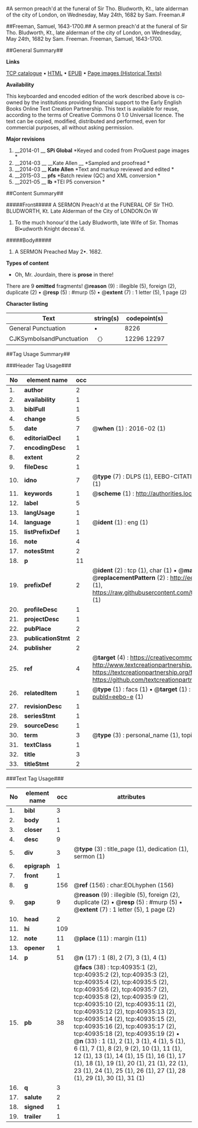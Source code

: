 #A sermon preach'd at the funeral of Sir Tho. Bludworth, Kt., late alderman of the city of London, on Wednesday, May 24th, 1682 by Sam. Freeman.#

##Freeman, Samuel, 1643-1700.##
A sermon preach'd at the funeral of Sir Tho. Bludworth, Kt., late alderman of the city of London, on Wednesday, May 24th, 1682 by Sam. Freeman.
Freeman, Samuel, 1643-1700.

##General Summary##

**Links**

[TCP catalogue](http://www.ota.ox.ac.uk/tcp/)  • 
[HTML](http://tei.it.ox.ac.uk/tcp/Texts-HTML/free/A40/A40429.html)  • 
[EPUB](http://tei.it.ox.ac.uk/tcp/Texts-EPUB/free/A40/A40429.epub) • 
[Page images (Historical Texts)](https://historicaltexts.jisc.ac.uk/eebo-8141822e)

**Availability**

This keyboarded and encoded edition of the work described above is co-owned by the
    institutions providing financial support to the Early English Books Online Text Creation
    Partnership. This text is available for reuse, according to the terms of  Creative Commons 0 1.0 Universal
    licence. The text can be copied, modified, distributed and performed, even for commercial
    purposes, all without asking permission.

**Major revisions**

1. __2014-01 __ __SPi Global__ *Keyed and coded from ProQuest page images *
1. __2014-03 __ __Kate Allen __ *Sampled and proofread *
1. __2014-03 __ __Kate Allen__ *Text and markup reviewed and edited *
1. __2015-03 __ __pfs__ *Batch review (QC) and XML conversion *
1. __2021-05 __ __lb__ *TEI P5 conversion *

##Content Summary##

#####Front#####
A SERMON Preach'd at the FUNERAL OF Sir THO. BLUDWORTH, Kt. Late Alderman of the City of LONDON.On W
1. To the much honour'd the Lady Bludworth, late Wife of Sir. Thomas Bl•udworth Knight deceas'd.

#####Body#####

1. A SERMON Preached May 2•. 1682.

**Types of content**

  * Oh, Mr. Jourdain, there is **prose** in there!

There are 9 **omitted** fragments! 
 @__reason__ (9) : illegible (5), foreign (2), duplicate (2)  •  @__resp__ (5) : #murp (5)  •  @__extent__ (7) : 1 letter (5), 1 page (2)

**Character listing**


|Text|string(s)|codepoint(s)|
|---|---|---|
|General Punctuation|•|8226|
|CJKSymbolsandPunctuation|〈〉|12296 12297|

##Tag Usage Summary##

###Header Tag Usage###

|No|element name|occ|attributes|
|---|---|---|---|
|1.|__author__|2||
|2.|__availability__|1||
|3.|__biblFull__|1||
|4.|__change__|5||
|5.|__date__|7| @__when__ (1) : 2016-02 (1)|
|6.|__editorialDecl__|1||
|7.|__encodingDesc__|1||
|8.|__extent__|2||
|9.|__fileDesc__|1||
|10.|__idno__|7| @__type__ (7) : DLPS (1), EEBO-CITATION (1), VID (1), EEBO-PROQUEST (1), STC (2), OCLC (1)|
|11.|__keywords__|1| @__scheme__ (1) : http://authorities.loc.gov/ (1)|
|12.|__label__|5||
|13.|__langUsage__|1||
|14.|__language__|1| @__ident__ (1) : eng (1)|
|15.|__listPrefixDef__|1||
|16.|__note__|4||
|17.|__notesStmt__|2||
|18.|__p__|11||
|19.|__prefixDef__|2| @__ident__ (2) : tcp (1), char (1)  •  @__matchPattern__ (2) : ([0-9\-]+):([0-9IVX]+) (1), (.+) (1)  •  @__replacementPattern__ (2) : http://eebo.chadwyck.com/downloadtiff?vid=$1&page=$2 (1), https://raw.githubusercontent.com/textcreationpartnership/Texts/master/tcpchars.xml#$1 (1)|
|20.|__profileDesc__|1||
|21.|__projectDesc__|1||
|22.|__pubPlace__|2||
|23.|__publicationStmt__|2||
|24.|__publisher__|2||
|25.|__ref__|4| @__target__ (4) : https://creativecommons.org/publicdomain/zero/1.0/ (1), http://www.textcreationpartnership.org/docs/. (1), https://textcreationpartnership.org/faq/#faq05 (1), https://github.com/textcreationpartnership (1)|
|26.|__relatedItem__|1| @__type__ (1) : facs (1)  •  @__target__ (1) : https://data.historicaltexts.jisc.ac.uk/view?pubId=eebo-e (1)|
|27.|__revisionDesc__|1||
|28.|__seriesStmt__|1||
|29.|__sourceDesc__|1||
|30.|__term__|3| @__type__ (3) : personal_name (1), topical_term (2)|
|31.|__textClass__|1||
|32.|__title__|3||
|33.|__titleStmt__|2||


###Text Tag Usage###

|No|element name|occ|attributes|
|---|---|---|---|
|1.|__bibl__|3||
|2.|__body__|1||
|3.|__closer__|1||
|4.|__desc__|9||
|5.|__div__|3| @__type__ (3) : title_page (1), dedication (1), sermon (1)|
|6.|__epigraph__|1||
|7.|__front__|1||
|8.|__g__|156| @__ref__ (156) : char:EOLhyphen (156)|
|9.|__gap__|9| @__reason__ (9) : illegible (5), foreign (2), duplicate (2)  •  @__resp__ (5) : #murp (5)  •  @__extent__ (7) : 1 letter (5), 1 page (2)|
|10.|__head__|2||
|11.|__hi__|109||
|12.|__note__|11| @__place__ (11) : margin (11)|
|13.|__opener__|1||
|14.|__p__|51| @__n__ (17) : 1 (8), 2 (7), 3 (1), 4 (1)|
|15.|__pb__|38| @__facs__ (38) : tcp:40935:1 (2), tcp:40935:2 (2), tcp:40935:3 (2), tcp:40935:4 (2), tcp:40935:5 (2), tcp:40935:6 (2), tcp:40935:7 (2), tcp:40935:8 (2), tcp:40935:9 (2), tcp:40935:10 (2), tcp:40935:11 (2), tcp:40935:12 (2), tcp:40935:13 (2), tcp:40935:14 (2), tcp:40935:15 (2), tcp:40935:16 (2), tcp:40935:17 (2), tcp:40935:18 (2), tcp:40935:19 (2)  •  @__n__ (33) : 1 (1), 2 (1), 3 (1), 4 (1), 5 (1), 6 (1), 7 (1), 8 (2), 9 (2), 10 (1), 11 (1), 12 (1), 13 (1), 14 (1), 15 (1), 16 (1), 17 (1), 18 (1), 19 (1), 20 (1), 21 (1), 22 (1), 23 (1), 24 (1), 25 (1), 26 (1), 27 (1), 28 (1), 29 (1), 30 (1), 31 (1)|
|16.|__q__|3||
|17.|__salute__|2||
|18.|__signed__|1||
|19.|__trailer__|1||
